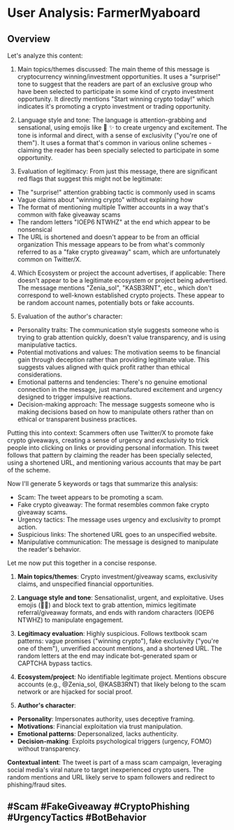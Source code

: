 # User Analysis: FarmerMyaboard

## Overview

<think>
Let's analyze this content:

1. Main topics/themes discussed:
The main theme of this message is cryptocurrency winning/investment opportunities. It uses a "surprise!" tone to suggest that the readers are part of an exclusive group who have been selected to participate in some kind of crypto investment opportunity. It directly mentions "Start winning crypto today!" which indicates it's promoting a crypto investment or trading opportunity.

2. Language style and tone:
The language is attention-grabbing and sensational, using emojis like 🚨 ✨ to create urgency and excitement. The tone is informal and direct, with a sense of exclusivity ("you're one of them"). It uses a format that's common in various online schemes - claiming the reader has been specially selected to participate in some opportunity.

3. Evaluation of legitimacy:
From just this message, there are significant red flags that suggest this might not be legitimate:
- The "surprise!" attention grabbing tactic is commonly used in scams
- Vague claims about "winning crypto" without explaining how
- The format of mentioning multiple Twitter accounts in a way that's common with fake giveaway scams
- The random letters "IOEP6 NTWHZ" at the end which appear to be nonsensical
- The URL is shortened and doesn't appear to be from an official organization
This message appears to be from what's commonly referred to as a "fake crypto giveaway" scam, which are unfortunately common on Twitter/X.

4. Which Ecosystem or project the account advertises, if applicable:
There doesn't appear to be a legitimate ecosystem or project being advertised. The message mentions "Zenia_sol", "KASB3RNT", etc., which don't correspond to well-known established crypto projects. These appear to be random account names, potentially bots or fake accounts.

5. Evaluation of the author's character:
- Personality traits: The communication style suggests someone who is trying to grab attention quickly, doesn't value transparency, and is using manipulative tactics.
- Potential motivations and values: The motivation seems to be financial gain through deception rather than providing legitimate value. This suggests values aligned with quick profit rather than ethical considerations.
- Emotional patterns and tendencies: There's no genuine emotional connection in the message, just manufactured excitement and urgency designed to trigger impulsive reactions.
- Decision-making approach: The message suggests someone who is making decisions based on how to manipulate others rather than on ethical or transparent business practices.

Putting this into context: Scammers often use Twitter/X to promote fake crypto giveaways, creating a sense of urgency and exclusivity to trick people into clicking on links or providing personal information. This tweet follows that pattern by claiming the reader has been specially selected, using a shortened URL, and mentioning various accounts that may be part of the scheme.

Now I'll generate 5 keywords or tags that summarize this analysis:
- Scam: The tweet appears to be promoting a scam.
- Fake crypto giveaway: The format resembles common fake crypto giveaway scams.
- Urgency tactics: The message uses urgency and exclusivity to prompt action.
- Suspicious links: The shortened URL goes to an unspecified website.
- Manipulative communication: The message is designed to manipulate the reader's behavior.

Let me now put this together in a concise response.
</think>

1. **Main topics/themes**: 
Crypto investment/giveaway scams, exclusivity claims, and unspecified financial opportunities.

2. **Language style and tone**:
Sensationalist, urgent, and exploitative. Uses emojis (🚨✨) and block text to grab attention, mimics legitimate referral/giveaway formats, and ends with random characters (IOEP6 NTWHZ) to manipulate engagement.

3. **Legitimacy evaluation**:
Highly suspicious. Follows textbook scam patterns: vague promises ("winning crypto"), fake exclusivity ("you're one of them"), unverified account mentions, and a shortened URL. The random letters at the end may indicate bot-generated spam or CAPTCHA bypass tactics.

4. **Ecosystem/project**:
No identifiable legitimate project. Mentions obscure accounts (e.g., @Zenia_sol, @KASB3RNT) that likely belong to the scam network or are hijacked for social proof.

5. **Author's character**:
- **Personality**: Impersonates authority, uses deceptive framing.
- **Motivations**: Financial exploitation via trust manipulation.
- **Emotional patterns**: Depersonalized, lacks authenticity.
- **Decision-making**: Exploits psychological triggers (urgency, FOMO) without transparency.

**Contextual intent**: The tweet is part of a mass scam campaign, leveraging social media's viral nature to target inexperienced crypto users. The random mentions and URL likely serve to spam followers and redirect to phishing/fraud sites.

#Scam #FakeGiveaway #CryptoPhishing #UrgencyTactics #BotBehavior
---
